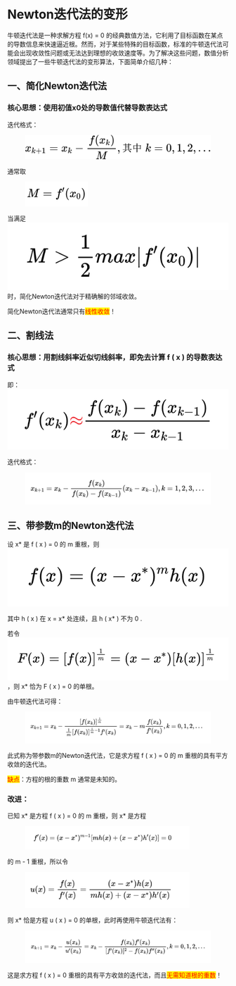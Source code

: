 # Newton迭代法的变形

牛顿迭代法是一种求解方程 f(x) = 0 的经典数值方法，它利用了目标函数在某点的导数信息来快速逼近根。然而，对于某些特殊的目标函数，标准的牛顿迭代法可能会出现收敛性问题或无法达到理想的收敛速度等。为了解决这些问题，数值分析领域提出了一些牛顿迭代法的变形算法，下面简单介绍几种：

## 一、简化Newton迭代法

### 核心思想：使用初值x0处的导数值代替导数表达式

迭代格式：

<figure><img src="../.gitbook/assets/QianJianTec1722600052814 (1).jpg" alt="" width="563"><figcaption></figcaption></figure>

通常取

<figure><img src="../.gitbook/assets/image (1) (1) (1) (1).png" alt="" width="144"><figcaption></figcaption></figure>

当满足 <img src="../.gitbook/assets/image (2) (1).png" alt="" data-size="original"> 时，简化Newton迭代法对于精确解的邻域收敛。

简化Newton迭代法通常只有<mark style="color:red;">线性收敛</mark>！

## 二、割线法

### 核心思想：用割线斜率近似切线斜率，即免去计算 f ( x ) 的导数表达式

即：![](<../.gitbook/assets/image (3) (1).png>)

迭代格式：

<figure><img src="../.gitbook/assets/image (4) (1).png" alt=""><figcaption></figcaption></figure>

## 三、带参数m的Newton迭代法

设 x\* 是 f ( x ) = 0 的 m 重根，则 ![](<../.gitbook/assets/image (5) (1).png>)

其中 h ( x ) 在 x = x\* 处连续，且 h ( x\* ) 不为 0 .

若令  ![](<../.gitbook/assets/image (6).png>) ，则 x\* 恰为 F ( x ) = 0 的单根。

由牛顿迭代法可得：

<figure><img src="../.gitbook/assets/image (7).png" alt=""><figcaption></figcaption></figure>

此式称为带参数m的Newton迭代法，它是求方程 f ( x ) = 0 的 m 重根的具有平方收敛的迭代法。

<mark style="color:red;">缺点</mark>：方程的根的重数 m 通常是未知的。

### 改进：

已知 x\* 是方程 f ( x ) = 0 的 m 重根，则 x\* 是方程

<figure><img src="../.gitbook/assets/image (8).png" alt="" width="375"><figcaption></figcaption></figure>

的 m - 1 重根，所以令

<figure><img src="../.gitbook/assets/image (9).png" alt="" width="375"><figcaption></figcaption></figure>

则 x\* 恰是方程 u ( x ) = 0 的单根，此时再使用牛顿迭代法有：

<figure><img src="../.gitbook/assets/image (10).png" alt=""><figcaption></figcaption></figure>

这是求方程 f ( x ) = 0 重根的具有平方收敛的迭代法，而且<mark style="color:red;">无需知道根的重数</mark>！

